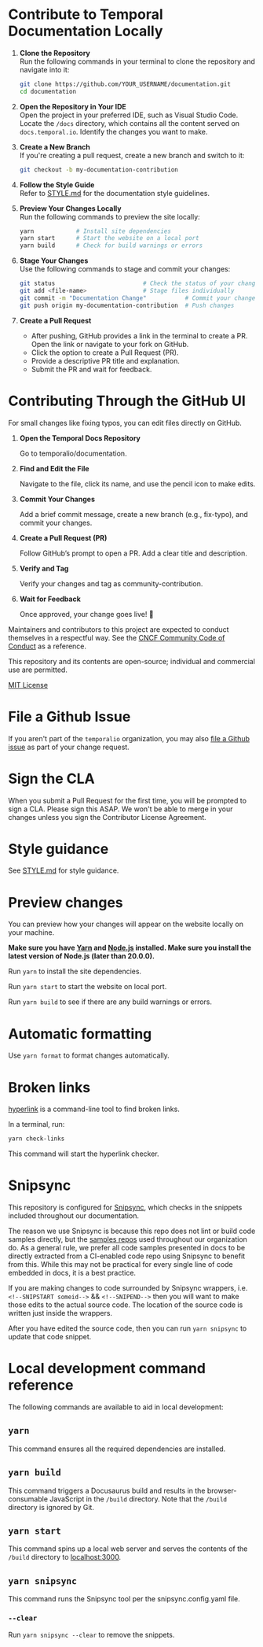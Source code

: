 # Contribute to Temporal Documentation Locally 

1. **Clone the Repository**  
   Run the following commands in your terminal to clone the repository and navigate into it:
   ```bash
   git clone https://github.com/YOUR_USERNAME/documentation.git
   cd documentation
   ```

2. **Open the Repository in Your IDE**  
   Open the project in your preferred IDE, such as Visual Studio Code. Locate the `/docs` directory, which contains all the content served on `docs.temporal.io`. Identify the changes you want to make.

3. **Create a New Branch**  
   If you're creating a pull request, create a new branch and switch to it:  
   ```bash
   git checkout -b my-documentation-contribution
   ```

4. **Follow the Style Guide**  
   Refer to [STYLE.md](./STYLE.md) for the documentation style guidelines.

5. **Preview Your Changes Locally**  
   Run the following commands to preview the site locally:
   ```bash
   yarn            # Install site dependencies
   yarn start      # Start the website on a local port
   yarn build      # Check for build warnings or errors
   ```

6. **Stage Your Changes**  
   Use the following commands to stage and commit your changes:
   ```bash
   git status                         # Check the status of your changes
   git add <file-name>                # Stage files individually
   git commit -m "Documentation Change"           # Commit your changes
   git push origin my-documentation-contribution  # Push changes
   ```

7. **Create a Pull Request**  
   - After pushing, GitHub provides a link in the terminal to create a PR. Open the link or navigate to your fork on GitHub.
   - Click the option to create a Pull Request (PR).
   - Provide a descriptive PR title and explanation.
   - Submit the PR and wait for feedback.
  
# Contributing Through the GitHub UI

For small changes like fixing typos, you can edit files directly on GitHub.

1. **Open the Temporal Docs Repository**

   Go to temporalio/documentation.

2. **Find and Edit the File**

   Navigate to the file, click its name, and use the pencil icon to make edits.

3. **Commit Your Changes**

   Add a brief commit message, create a new branch (e.g., fix-typo), and commit your changes.

4. **Create a Pull Request (PR)**

   Follow GitHub’s prompt to open a PR. Add a clear title and description.

5. **Verify and Tag**

   Verify your changes and tag as community-contribution. 

6. **Wait for Feedback**

    Once approved, your change goes live! 🎉


Maintainers and contributors to this project are expected to conduct themselves in a respectful way. See the [CNCF Community Code of Conduct](https://github.com/cncf/foundation/blob/master/code-of-conduct.md) as a reference.

This repository and its contents are open-source; individual and commercial use are permitted.

[MIT License](./LICENSE.md)


# File a Github Issue

If you aren't part of the `temporalio` organization, you may also [file a Github issue](https://github.com/temporalio/documentation/issues) as part of your change request.

# Sign the CLA

When you submit a Pull Request for the first time, you will be prompted to sign a CLA. Please sign this ASAP.
We won't be able to merge in your changes unless you sign the Contributor License Agreement.

# Style guidance

See [STYLE.md](./STYLE.md) for style guidance.

# Preview changes

You can preview how your changes will appear on the website locally on your machine.

**Make sure you have [Yarn](https://classic.yarnpkg.com/lang/en/docs/install/#mac-stable) and [Node.js](https://nodejs.org/en/download/) installed. Make sure you install the latest version of Node.js (later than 20.0.0).**

Run `yarn` to install the site dependencies.

Run `yarn start` to start the website on local port.

Run `yarn build` to see if there are any build warnings or errors.

# Automatic formatting

Use `yarn format` to format changes automatically.

# Broken links

[hyperlink](https://www.npmjs.com/package/hyperlink) is a command-line tool to find broken links.

In a terminal, run:

```bash
yarn check-links
```

This command will start the hyperlink checker.

# Snipsync

This repository is configured for [Snipsync](https://github.com/temporalio/snipsync), which checks in the snippets included throughout our documentation.

The reason we use Snipsync is because this repo does not lint or build code samples directly, but the [samples repos](https://github.com/search?q=org%3Atemporalio+samples-&type=repositories) used throughout our organization do. As a general rule, we prefer all code samples presented in docs to be directly extracted from a CI-enabled code repo using Snipsync to benefit from this. While this may not be practical for every single line of code embedded in docs, it is a best practice.

If you are making changes to code surrounded by Snipsync wrappers, i.e. `<!--SNIPSTART someid-->` && `<!--SNIPEND-->` then you will want to make those edits to the actual source code.
The location of the source code is written just inside the wrappers.

After you have edited the source code, then you can run `yarn snipsync` to update that code snippet.

# Local development command reference

The following commands are available to aid in local development:

## `yarn`

This command ensures all the required dependencies are installed.

## `yarn build`

This command triggers a Docusaurus build and results in the browser-consumable JavaScript in the `/build` directory.
Note that the `/build` directory is ignored by Git.

## `yarn start`

This command spins up a local web server and serves the contents of the `/build` directory to [localhost:3000](http://localhost:3000/).

## `yarn snipsync`

This command runs the Snipsync tool per the snipsync.config.yaml file.

### `--clear`

Run `yarn snipsync --clear` to remove the snippets.
